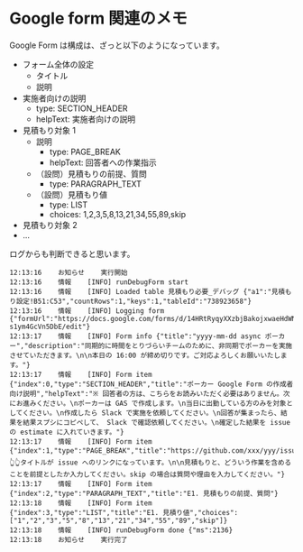 # Google form 関連のメモ

Google Form は構成は、ざっと以下のようになっています。

- フォーム全体の設定
  - タイトル
  - 説明
- 実施者向けの説明
  - type: SECTION_HEADER
  - helpText: 実施者向けの説明
- 見積もり対象 1
  - 説明
    - type: PAGE_BREAK
    - helpText: 回答者への作業指示
  - （設問）見積もりの前提、質問
    - type: PARAGRAPH_TEXT
  - （設問）見積もり値
    - type: LIST
    - choices: 1,2,3,5,8,13,21,34,55,89,skip
- 見積もり対象 2
- ...

ログからも判断できると思います。

```plaintext
12:13:16    お知らせ    実行開始
12:13:16    情報    [INFO] runDebugForm start
12:13:16    情報    [INFO] Loaded table 見積もり必要_デバッグ {"a1":"見積もり設定!B51:C53","countRows":1,"keys":1,"tableId":"738923658"}
12:13:16    情報    [INFO] Logging form {"formUrl":"https://docs.google.com/forms/d/14HRtRyqyXXzbjBakojxwaeHdWNNgu-s1ym4GcVn5DbE/edit"}
12:13:17    情報    [INFO] Form info {"title":"yyyy-mm-dd async ポーカー","description":"同期的に時間をとりづらいチームのために、非同期でポーカーを実施させていただきます。\n\n本日の 16:00 が締め切りです。ご対応よろしくお願いいたします。"}
12:13:17    情報    [INFO] Form item {"index":0,"type":"SECTION_HEADER","title":"ポーカー Google Form の作成者向け説明","helpText":"※ 回答者の方は、こちらをお読みいただく必要はありません。次にお進みください。\nポーカーは GAS で作成します。\n当日に出勤している方のみを対象としてください。\n作成したら Slack で実施を依頼してください。\n回答が集まったら、結果を結果スプシにコピペして、 Slack で確認依頼してください。\n確定した結果を issue の estimate に入れていきます。"}
12:13:17    情報    [INFO] Form item {"index":1,"type":"PAGE_BREAK","title":"https://github.com/xxx/yyy/issues/111","helpText":"👆👆👆タイトルが issue へのリンクになっています。\n\n見積もりと、どういう作業を含めることを前提としたか入力してください。skip の場合は質問や理由を入力してください。"}
12:13:17    情報    [INFO] Form item {"index":2,"type":"PARAGRAPH_TEXT","title":"E1. 見積もりの前提、質問"}
12:13:18    情報    [INFO] Form item {"index":3,"type":"LIST","title":"E1. 見積り値","choices":["1","2","3","5","8","13","21","34","55","89","skip"]}
12:13:18    情報    [INFO] runDebugForm done {"ms":2136}
12:13:18    お知らせ    実行完了
```
